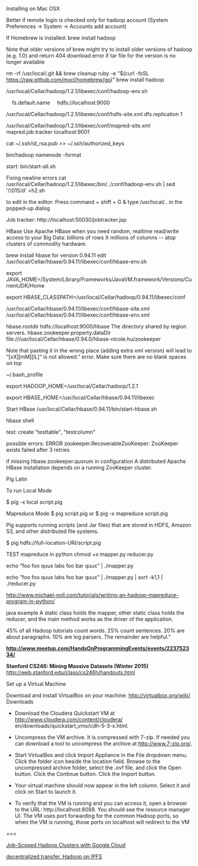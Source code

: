 Installing on Mac OSX

Better if remote login is checked only for hadoop account
(System Preferences -> System -> Accounts add account)

If Homebrew is installed:
brew install hadoop

Note that older versions of brew might try to install older versions of hadoop (e.g. 1.0)
and return 404 download error if tar file for the version is no longer available

rm -rf /usr/local/.git && brew cleanup
ruby -e "$(curl -fsSL https://raw.github.com/mxcl/homebrew/go)"
brew install hadoop

/usr/local/Cellar/hadoop/1.2.1/libexec/conf/hadoop-env.sh

<configuration>
<property>
    <name>fs.default.name</name>
    <value>hdfs://localhost:9000</value>
</property>
</configuration>

/usr/local/Cellar/hadoop/1.2.1/libexec/conf/hdfs-site.xml
<configuration>
<property>
    <name>dfs.replication</name>
    <value>1</value>
</property>
</configuration>

/usr/local/Cellar/hadoop/1.2.1/libexec/conf/mapred-site.xml
<configuration>
<property>
    <name>mapred.job.tracker</name>
    <value>localhost:9001</value>
</property>
</configuration>

cat ~/.ssh/id_rsa.pub >> ~/.ssh/authorized_keys

bin/hadoop namenode -format

start:
bin/start-all.sh

Fixing newline errors
cat /usr/local/Cellar/hadoop/1.2.1/libexec/bin/../conf/hadoop-env.sh | sed '/\015/d' >h2.sh

to edit in the editor: 
Press command + shift + G & type /usr/local/.. in the popped-up dialog

Job tracker:
http://localhost:50030/jobtracker.jsp

HBase
Use Apache HBase when you need random, realtime read/write access to your Big Data: 
billions of rows X millions of columns -- atop clusters of commodity hardware.

brew install hbase
for version 0.94.11
edit /usr/local/Cellar/hbase/0.94.11/libexec/conf/hbase-env.sh

export JAVA_HOME=/System/Library/Frameworks/JavaVM.framework/Versions/CurrentJDK/Home

export HBASE_CLASSPATH=/usr/local/Cellar/hadoop/0.94.11/libexec/conf


/usr/local/Cellar/hbase/0.94.11/libexec/conf/hbase-site.xml
/usr/local/Cellar/hbase/0.94.11/libexec/conf/hbase-env.xml

<?xml version="1.0"?>
<?xml-stylesheet type="text/xsl" href="configuration.xsl"?>
<configuration>
<property>
<name>hbase.rootdir</name>
<value>hdfs://localhost:9000/hbase</value>
<description>The directory shared by region servers.
</description>
</property>
<property>
<name>hbase.zookeeper.property.dataDir</name>
<value>file:///usr/local/Cellar/hbase/0.94.0/hbase-nicole.hu/zookeeper</value>
</property>
</configuration>

Note that pasting it in the wrong place (adding extra xml version) will lead to 
“[xX][mM][lL]” is not allowed.” error. Make sure there are no blank spaces on top


~/.bash_profile

export HADOOP_HOME=/usr/local/Cellar/hadoop/1.2.1

export HBASE_HOME=/usr/local/Cellar/hbase/0.94.11/libexec

Start HBase
/usr/local/Cellar/hbase/0.94.11/bin/start-hbase.sh

hbase shell

test:
create "testtable", "testcolumn"

possible errors:
ERROR zookeeper.RecoverableZooKeeper: ZooKeeper exists failed after 3 retries

if missing hbase.zookeeper.quorum in configuration
A distributed Apache HBase installation depends on a running ZooKeeper cluster.


Pig Latin

To run Local Mode

$ pig -x local script.pig

Mapreduce Mode
$ pig script.pig
or
$ pig -x mapreduce script.pig

Pig supports running scripts (and Jar files) that are stored in HDFS, Amazon S3, and 
other distributed file systems. 

$ pig hdfs://full-location-URI/script.pig


TEST mapreduce in python
chmod +x mapper.py reducer.py

echo "foo foo quux labs foo bar quux" | ./mapper.py

echo "foo foo quux labs foo bar quux" | ./mapper.py | sort -k1,1 | ./reducer.py

http://www.michael-noll.com/tutorials/writing-an-hadoop-mapreduce-program-in-python/


java example
A static class holds the mapper, other static class holds the reducer, 
and the main method works as the driver of the application. 


45% of all Hadoop tutorials count words. 25% count sentences. 20% are about paragraphs. 10% are log 
parsers. The remainder are helpful.”

**http://www.meetup.com/HandsOnProgrammingEvents/events/223752334/**

**Stanford CS246: Mining Massive Datasets (Winter 2015)**
http://web.stanford.edu/class/cs246h/handouts.html

Set up a Virtual Machine

Download and install VirtualBox on your machine: http://virtualbox.org/wiki/
Downloads
* Download the Cloudera Quickstart VM at http://www.cloudera.com/content/cloudera/
en/downloads/quickstart_vms/cdh-5-3-x.html.

* Uncompress the VM archive. It is compressed with 7-zip. If needed you can download
a tool to uncompress the archive at http://www.7-zip.org/.

* Start VirtualBox and click Import Appliance in the File dropdown menu. Click the
folder icon beside the location field. Browse to the uncompressed archive folder, select
the .ovf file, and click the Open button. Click the Continue button. Click the Import
button.

* Your virtual machine should now appear in the left column. Select it and click on Start
to launch it.

* To verify that the VM is running and you can access it, open a browser to the URL:
http://localhost:8088. You should see the resource manager UI. The VM uses port
forwarding for the common Hadoop ports, so when the VM is running, those ports on
localhost will redirect to the VM


===

[Job-Scoped Hadoop Clusters with Google Cloud](https://cloud.google.com/blog/big-data/2017/06/fastest-track-to-apache-hadoop-and-spark-success-using-job-scoped-clusters-on-cloud-native-architecture)


[decentralized transfer, Hadoop on IPFS](http://www.cse.unsw.edu.au/~hpaik/thesis/showcases/16s2/scott_brisbane.pdf)
